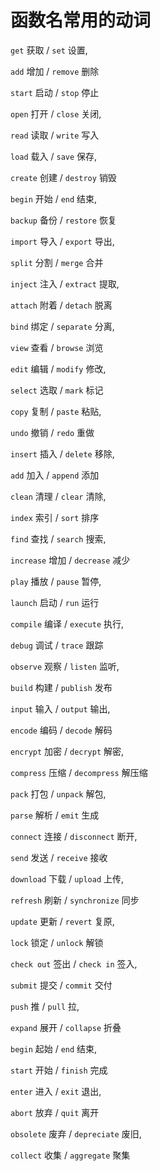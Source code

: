 # 函数名常用的动词

`get` 获取 / `set` 设置,

`add` 增加 / `remove` 删除

`start` 启动 / `stop` 停止

`open` 打开 / `close` 关闭,

`read` 读取 / `write` 写入

`load` 载入 / `save` 保存,

`create` 创建 / `destroy` 销毁

`begin` 开始 / `end` 结束,

`backup` 备份 / `restore` 恢复

`import` 导入 / `export` 导出,

`split` 分割 / `merge` 合并

`inject` 注入 / `extract` 提取,

`attach` 附着 / `detach` 脱离

`bind` 绑定 / `separate` 分离,

`view` 查看 / `browse` 浏览

`edit` 编辑 / `modify` 修改,

`select` 选取 / `mark` 标记

`copy` 复制 / `paste` 粘贴,

`undo` 撤销 / `redo` 重做

`insert` 插入 / `delete` 移除,

`add` 加入 / `append` 添加

`clean` 清理 / `clear` 清除,

`index` 索引 / `sort` 排序

`find` 查找 / `search` 搜索,

`increase` 增加 / `decrease` 减少

`play` 播放 / `pause` 暂停,

`launch` 启动 / `run` 运行

`compile` 编译 / `execute` 执行,

`debug` 调试 / `trace` 跟踪

`observe` 观察 / `listen` 监听,

`build` 构建 / `publish` 发布

`input` 输入 / `output` 输出,

`encode` 编码 / `decode` 解码

`encrypt` 加密 / `decrypt` 解密,

`compress` 压缩 / `decompress` 解压缩

`pack` 打包 / `unpack` 解包,

`parse` 解析 / `emit` 生成

`connect` 连接 / `disconnect` 断开,

`send` 发送 / `receive` 接收

`download` 下载 / `upload` 上传,

`refresh` 刷新 / `synchronize` 同步

`update` 更新 / `revert` 复原,

`lock` 锁定 / `unlock` 解锁

`check out` 签出 / `check in` 签入,

`submit` 提交 / `commit` 交付

`push` 推 / `pull` 拉,

`expand` 展开 / `collapse` 折叠

`begin` 起始 / `end` 结束,

`start` 开始 / `finish` 完成

`enter` 进入 / `exit` 退出,

`abort` 放弃 / `quit` 离开

`obsolete` 废弃 / `depreciate` 废旧,

`collect` 收集 / `aggregate` 聚集
